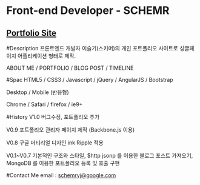 Front-end Developer - SCHEMR
====================================
[Portfolio Site](http://schemr.github.io/portfolio/)
-----------------
#Description
프론트엔드 개발자 이슬기(스키머)의 개인 포트폴리오 사이트로 싱글페이지 어플리케이션 형태로 제작.

ABOUT ME / PORTFOLIO / BLOG POST / TIMELINE 

#Spac
HTML5 / CSS3 / Javascript / jQuery / AngularJS / Bootstrap

Desktop / Mobile (반응형)

Chrome / Safari / firefox / ie9+ 

#History
V1.0 버그수정, 포트폴리오 추가

V0.9 포트폴리오 관리자 페이지 제작 (Backbone.js 이용)

V0.8 구글 머티리얼 디자인 ink Ripple 적용

V0.1~V0.7 기본적인 구조와 스타일, $http jsonp 를 이용한 블로그 포스트 가져오기, MongoDB 를 이용한 포트폴리오 등록 및 호출 구현

#Contact Me
email : schemryj@google.com
